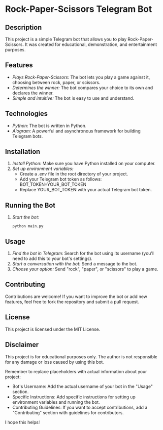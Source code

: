 # Rock-Paper-Scissors Telegram Bot

## Description

This project is a simple Telegram bot that allows you to play Rock-Paper-Scissors. It was created for educational, demonstration, and entertainment purposes.

## Features

* *Plays Rock-Paper-Scissors:* The bot lets you play a game against it, choosing between rock, paper, or scissors.
* *Determines the winner:* The bot compares your choice to its own and declares the winner.
* *Simple and intuitive:* The bot is easy to use and understand.

## Technologies

* *Python:* The bot is written in Python.
* *Aiogram:*  A powerful and asynchronous framework for building Telegram bots.

## Installation

1. *Install Python:* Make sure you have Python installed on your computer.
2. *Set up environment variables:* 
   - Create a .env file in the root directory of your project.
   - Add your Telegram bot token as follows:  
   BOT_TOKEN=YOUR_BOT_TOKEN
   - Replace YOUR_BOT_TOKEN with your actual Telegram bot token.

## Running the Bot

1. *Start the bot:*
   ```
   python main.py
   ```
   
## Usage

1. *Find the bot in Telegram:* Search for the bot using its username (you'll need to add this to your bot's settings).
2. *Start a conversation with the bot:* Send a message to the bot.
3. *Choose your option:*  Send "rock", "paper", or "scissors" to play a game.

## Contributing

Contributions are welcome!  If you want to improve the bot or add new features, feel free to fork the repository and submit a pull request.

## License

This project is licensed under the MIT License.

## Disclaimer

This project is for educational purposes only. The author is not responsible for any damage or loss caused by using this bot.


Remember to replace placeholders with actual information about your project:

* Bot's Username:  Add the actual username of your bot in the "Usage" section.
* Specific Instructions:  Add specific instructions for setting up environment variables and running the bot.
* Contributing Guidelines:  If you want to accept contributions, add a "Contributing" section with guidelines for contributors. 

I hope this helps!
